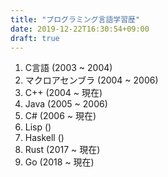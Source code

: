 ```yaml
---
title: "プログラミング言語学習歴"
date: 2019-12-22T16:30:54+09:00
draft: true
---
```


1. C言語 (2003 ~ 2004)
2. マクロアセンブラ (2004 ~ 2006)
2. C++ (2004 ~ 現在)
3. Java (2005 ~ 2006)
4. C# (2006 ~ 現在)
5. Lisp ()
6. Haskell ()
7. Rust (2017 ~ 現在)
8. Go (2018 ~ 現在)
